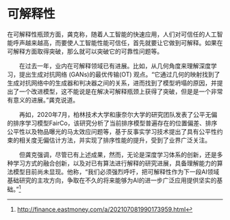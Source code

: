 # 可解释性

在可解释性瓶颈方面，龚克称，随着人工智能的快速应用，人们对可信任的人工智能呼声越来越高，而要使人工智能性能可信任，首先就要让它做到可解释。如果在可解释方面取得突破，那么就可以突破它的可靠性问题等。

　　在过去一年，业内在可解释领域已有进展。比如，从几何角度来理解深度学习，提出生成对抗网络 (GANs)的最优传输(OT) 观点。“它通过几何的映射找到了生成对抗网络中的生成器和判决器之间的关系，进而找到了模型坍塌的原因，并提出了一个改进模型，这不能说是在解决可解释瓶颈上获得了突破，但是是一个非常有意义的进展。”龚克说道。

　　再如，2020年7月，柏林技术大学和康奈尔大学的研究团队发表了公平无偏的排序学习模型FairCo，该研究分析了当前排序模型普遍存在的位置偏差、排序公平性以及物品曝光的马太效应问题等，基于反事实学习技术提出了具有公平性约束的相关度无偏估计方法，并实现了排序性能的提升，受到了业界广泛关注。

　　但龚克强调，尽管已有上述成果，然而，无论是深度学习体系的创新，还是多种学习方式的融合创新，以及对已有算法进行解释的研究进展，具备理解能力的算法模型目前尚未显现。他称，“我们必须强烈呼吁，把可解释性作为下一段AI领域基础研究的主攻方向，争取在不久的将来能够为AI的进一步广泛应用提供坚实的基础。”[^1]

[^1]: http://finance.eastmoney.com/a/202107081990173959.html
